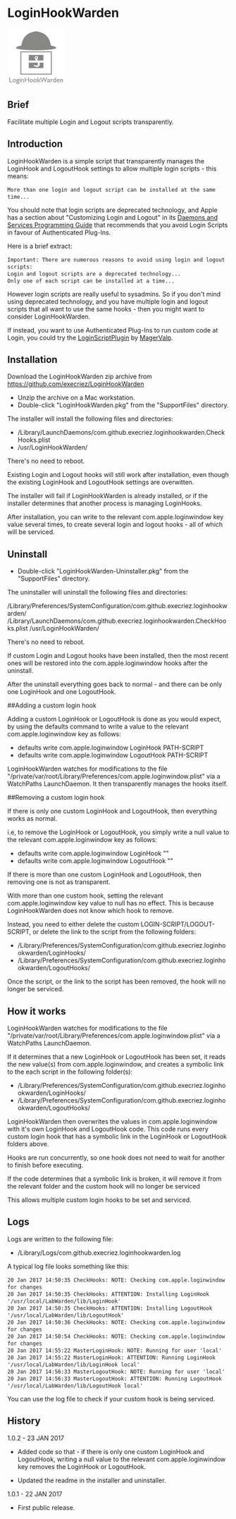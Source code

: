 
# LoginHookWarden

![Logo](images/LoginHookWarden.jpg "Logo")



## Brief

Facilitate multiple Login and Logout scripts transparently.

## Introduction

LoginHookWarden is a simple script that transparently manages the LoginHook and LogoutHook settings to allow multiple login scripts - this means:

	More than one login and logout script can be installed at the same time...

You should note that login scripts are deprecated technology, and Apple has a section about "Customizing Login and Logout" in its [Daemons and Services Programming Guide](https://developer.apple.com/library/content/documentation/MacOSX/Conceptual/BPSystemStartup/Chapters/CustomLogin.html "Daemons and Services Programming Guide") that recommends that you avoid Login Scripts in favour of Authenticated Plug-Ins. 

Here is a brief extract:

 
	Important: There are numerous reasons to avoid using login and logout scripts:
	Login and logout scripts are a deprecated technology...
	Only one of each script can be installed at a time...

However login scripts are really useful to sysadmins. So if you don't mind using deprecated technology, and you have multiple login and logout scripts that all want to use the same hooks - then you might want to consider LoginHookWarden.

If instead, you want to use Authenticated Plug-Ins to run custom code at Login, you could try the [LoginScriptPlugin](https://github.com/MagerValp/LoginScriptPlugin "LoginScriptPlugin") by [MagerValp](https://github.com/MagerValp/ "MagerValp"). 


## Installation

Download the LoginHookWarden zip archive from <https://github.com/execriez/LoginHookWarden>

* Unzip the archive on a Mac workstation.
* Double-click "LoginHookWarden.pkg" from the "SupportFiles" directory.

The installer will install the following files and directories:

* /Library/LaunchDaemons/com.github.execriez.loginhookwarden.CheckHooks.plist
* /usr/LoginHookWarden/

There's no need to reboot.

Existing Login and Logout hooks will still work after installation, even though the existing LoginHook and LogoutHook settings are overwitten.

The installer will fail if LoginHookWarden is already installed, or if the installer determines that another process is managing LoginHooks.

After installation, you can write to the relevant com.apple.loginwindow key value several times, to create several login and logout hooks - all of which will be serviced.

## Uninstall

* Double-click "LoginHookWarden-Uninstaller.pkg" from the "SupportFiles" directory.

The uninstaller will uninstall the following files and directories:

  /Library/Preferences/SystemConfiguration/com.github.execriez.loginhookwarden/
  /Library/LaunchDaemons/com.github.execriez.loginhookwarden.CheckHooks.plist
  /usr/LoginHookWarden/

There's no need to reboot.

If custom Login and Logout hooks have been installed, then the most recent ones will be restored into the com.apple.loginwindow hooks after the uninstall.

After the uninstall everything goes back to normal - and there can be only one LoginHook and one LogoutHook.
	
##Adding a custom login hook

Adding a custom LoginHook or LogoutHook is done as you would expect, by using the defaults command to write a value to the relevant com.apple.loginwindow key as follows:

* defaults write com.apple.loginwindow LoginHook PATH-SCRIPT
* defaults write com.apple.loginwindow LogoutHook PATH-SCRIPT

LoginHookWarden watches for modifications to the file "/private/var/root/Library/Preferences/com.apple.loginwindow.plist" via a WatchPaths LaunchDaemon. It then transparently manages the hooks itself.

##Removing a custom login hook

If there is only one custom LoginHook and LogoutHook, then everything works as normal.

i.e, to remove the LoginHook or LogoutHook, you simply write a null value to the relevant com.apple.loginwindow key as follows:

* defaults write com.apple.loginwindow LoginHook ""
* defaults write com.apple.loginwindow LogoutHook ""

If there is more than one custom LoginHook and LogoutHook, then removing one is not as transparent.

With more than one custom hook, setting the relevant com.apple.loginwindow key value to null has no effect. This is because LoginHookWarden does not know which hook to remove.

Instead, you need to either delete the custom LOGIN-SCRIPT/LOGOUT-SCRIPT, or delete the link to the script from the following folders: 

* /Library/Preferences/SystemConfiguration/com.github.execriez.loginhookwarden/LoginHooks/
* /Library/Preferences/SystemConfiguration/com.github.execriez.loginhookwarden/LogoutHooks/

Once the script, or the link to the script has been removed, the hook will no longer be serviced.

## How it works

LoginHookWarden watches for modifications to the file "/private/var/root/Library/Preferences/com.apple.loginwindow.plist" via a WatchPaths LaunchDaemon. 

If it determines that a new LoginHook or LogoutHook has been set, it reads the new value(s) from com.apple.loginwindow, and creates a symbolic link to the each script in the following folder(s):

* /Library/Preferences/SystemConfiguration/com.github.execriez.loginhookwarden/LoginHooks/
* /Library/Preferences/SystemConfiguration/com.github.execriez.loginhookwarden/LogoutHooks/

LoginHookWarden then overwrites the values in com.apple.loginwindow with it's own LoginHook and LogoutHook code. This code runs every custom login hook that has a symbolic link in the LoginHook or LogoutHook folders above. 

Hooks are run concurrently, so one hook does not need to wait for another to finish before executing.

If the code determines that a symbolic link is broken, it will remove it from the relevant folder and the custom hook will no longer be serviced

This allows multiple custom login hooks to be set and serviced.

## Logs

Logs are written to the following file:

* /Library/Logs/com.github.execriez.loginhookwarden.log

A typical log file looks something like this:

	20 Jan 2017 14:50:35 CheckHooks: NOTE: Checking com.apple.loginwindow for changes
	20 Jan 2017 14:50:35 CheckHooks: ATTENTION: Installing LoginHook '/usr/local/LabWarden/lib/LoginHook'
	20 Jan 2017 14:50:35 CheckHooks: ATTENTION: Installing LogoutHook '/usr/local/LabWarden/lib/LogoutHook'
	20 Jan 2017 14:50:36 CheckHooks: NOTE: Checking com.apple.loginwindow for changes
	20 Jan 2017 14:50:54 CheckHooks: NOTE: Checking com.apple.loginwindow for changes
	20 Jan 2017 14:55:22 MasterLoginHook: NOTE: Running for user 'local'
	20 Jan 2017 14:55:22 MasterLoginHook: ATTENTION: Running LoginHook '/usr/local/LabWarden/lib/LoginHook local'
	20 Jan 2017 14:56:33 MasterLogoutHook: NOTE: Running for user 'local'
	20 Jan 2017 14:56:33 MasterLogoutHook: ATTENTION: Running LogoutHook '/usr/local/LabWarden/lib/LogoutHook local'

You can use the log file to check if your custom hook is being serviced.

## History

1.0.2 - 23 JAN 2017

* Added code so that - if there is only one custom LoginHook and LogoutHook, writing a null value to the relevant com.apple.loginwindow key removes the LoginHook or LogoutHook.

* Updated the readme in the installer and uninstaller.

1.0.1 - 22 JAN 2017

* First public release.

